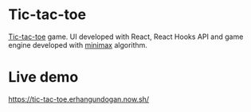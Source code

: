 Tic-tac-toe
=====

[Tic-tac-toe](https://en.wikipedia.org/wiki/Tic-tac-toe) game. UI developed with React, React Hooks API and game engine developed with [minimax](https://en.wikipedia.org/wiki/Minimax) algorithm. 


Live demo
=====

https://tic-tac-toe.erhangundogan.now.sh/
